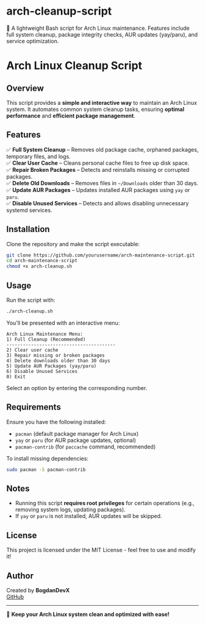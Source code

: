 # arch-cleanup-script
🚀 A lightweight Bash script for Arch Linux maintenance. Features include full system cleanup, package integrity checks, AUR updates (yay/paru), and service optimization.

# Arch Linux Cleanup Script

## Overview

This script provides a **simple and interactive way** to maintain an Arch Linux system. It automates common system cleanup tasks, ensuring **optimal performance** and **efficient package management**.

## Features

✅ **Full System Cleanup** – Removes old package cache, orphaned packages, temporary files, and logs.\
✅ **Clear User Cache** – Cleans personal cache files to free up disk space.\
✅ **Repair Broken Packages** – Detects and reinstalls missing or corrupted packages.\
✅ **Delete Old Downloads** – Removes files in `~/Downloads` older than 30 days.\
✅ **Update AUR Packages** – Updates installed AUR packages using `yay` or `paru`.\
✅ **Disable Unused Services** – Detects and allows disabling unnecessary systemd services.

## Installation

Clone the repository and make the script executable:

```bash
git clone https://github.com/yourusername/arch-maintenance-script.git
cd arch-maintenance-script
chmod +x arch-cleanup.sh
```

## Usage

Run the script with:

```bash
./arch-cleanup.sh
```

You'll be presented with an interactive menu:

```
Arch Linux Maintenance Menu:
1) Full Cleanup (Recommended)
----------------------------------------
2) Clear user cache
3) Repair missing or broken packages
4) Delete downloads older than 30 days
5) Update AUR Packages (yay/paru)
6) Disable Unused Services
0) Exit
```

Select an option by entering the corresponding number.

## Requirements

Ensure you have the following installed:

- `pacman` (default package manager for Arch Linux)
- `yay` or `paru` (for AUR package updates, optional)
- `pacman-contrib` (for `paccache` command, recommended)

To install missing dependencies:

```bash
sudo pacman -S pacman-contrib
```

## Notes

- Running this script **requires root privileges** for certain operations (e.g., removing system logs, updating packages).
- If `yay` or `paru` is not installed, AUR updates will be skipped.

## License

This project is licensed under the MIT License - feel free to use and modify it!

## Author

Created by **BogdanDevX**\
[GitHub](https://github.com/BogdanDevX)

---

🚀 **Keep your Arch Linux system clean and optimized with ease!**

